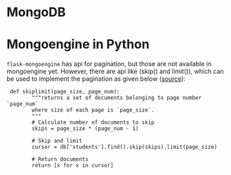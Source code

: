 MongoDB
===


# Mongoengine in Python

`flask-mongoengine` has api for pagination, but those are not available in mongoengine yet. However, there are api like (skip() and limit()), which can be used to implement the pagination as given below ([source](https://www.codegrepper.com/code-examples/whatever/mongoengine+pagination)):

```   
 def skiplimit(page_size, page_num):
        """returns a set of documents belonging to page number `page_num`
        where size of each page is `page_size`.
        """
        # Calculate number of documents to skip
        skips = page_size * (page_num - 1)

        # Skip and limit
        cursor = db['students'].find().skip(skips).limit(page_size)

        # Return documents
        return [x for x in cursor]
```
